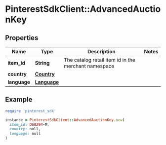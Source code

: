 # PinterestSdkClient::AdvancedAuctionKey

## Properties

| Name | Type | Description | Notes |
| ---- | ---- | ----------- | ----- |
| **item_id** | **String** | The catalog retail item id in the merchant namespace |  |
| **country** | [**Country**](Country.md) |  |  |
| **language** | [**Language**](Language.md) |  |  |

## Example

```ruby
require 'pinterest_sdk'

instance = PinterestSdkClient::AdvancedAuctionKey.new(
  item_id: DS0294-M,
  country: null,
  language: null
)
```

